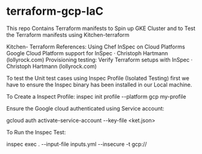 # terraform-gcp-IaC
This repo Contains Terraform manifests to Spin up GKE Cluster and to Test the Terraform manifests using Kitchen-terraform

Kitchen- Terraform References:
Using Chef InSpec on Cloud Platforms
Google Cloud Platform support for InSpec · Christoph Hartmann (lollyrock.com)
Provisioning testing: Verify Terraform setups with InSpec · Christoph Hartmann (lollyrock.com)

To test the Unit test cases using Inspec Profile (Isolated Testing) first we have to ensure the Inspec binary has been installed in our Local machine.

To Create a Inspect Profile:
      inspec init profile --platform gcp my-profile

Ensure the Google cloud authenticated using Service account:

gcloud auth activate-service-account --key-file <ket.json>

To Run the Inspec Test:

inspec exec . --input-file inputs.yml  --insecure -t gcp://

